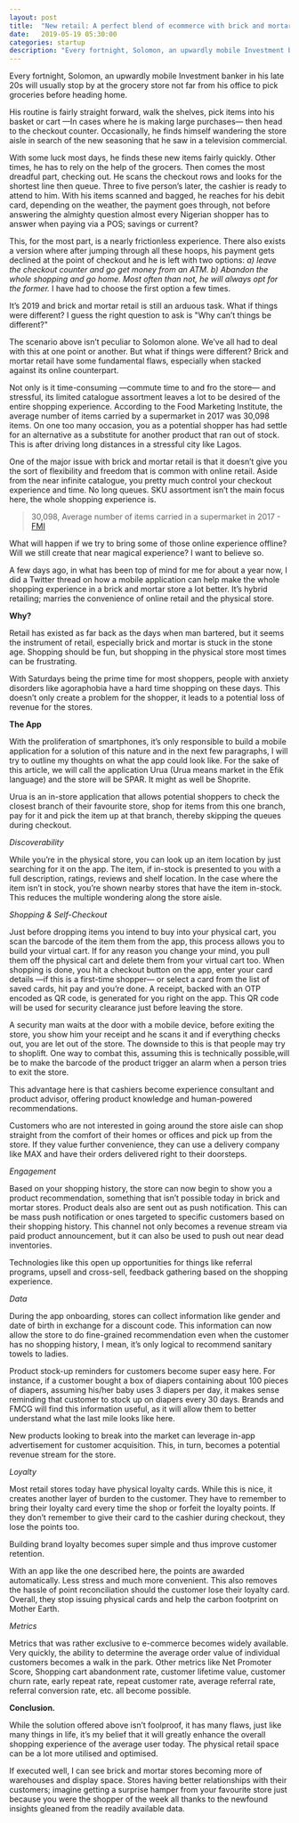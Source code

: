 ```yaml
---
layout: post
title:  "New retail: A perfect blend of ecommerce with brick and mortar."
date:   2019-05-19 05:30:00
categories: startup
description: "Every fortnight, Solomon, an upwardly mobile Investment banker in his late 20s will usually stop by at the grocery store not far from his office to pick groceries before heading home. "
---
```


Every fortnight, Solomon, an upwardly mobile Investment banker in his late 20s will usually stop by at the grocery store not far from his office to pick groceries before heading home. 

His routine is fairly straight forward, walk the shelves, pick items into his basket or cart &mdash;In cases where he is making large purchases&mdash; then head to the checkout counter. Occasionally, he finds himself wandering the store aisle in search of the new seasoning that he saw in a television commercial.

With some luck most days, he finds these new items fairly quickly. Other times, he has to rely on the help of the grocers. Then comes the most dreadful part, checking out. He scans the checkout rows and looks for the shortest line then queue. Three to five person’s later, the cashier is ready to attend to him. With his items scanned and bagged, he reaches for his debit card, depending on the weather, the payment goes through, not before answering the almighty question almost every Nigerian shopper has to answer when paying via a POS; savings or current? 

This, for the most part, is a nearly frictionless experience. There also exists a version where after jumping through all these hoops, his payment gets declined at the point of checkout and he is left with two options: _a) leave the checkout counter and go get money from an ATM. b) Abandon the whole shopping and go home. Most often than not, he will always opt for the former._ I have had to choose the first option a few times. 

It’s 2019 and brick and mortar retail is still an arduous task. What if things were different? I guess the right question to ask is "Why can’t things be different?"

The scenario above isn’t peculiar to Solomon alone. We’ve all had to deal with this at one point or another. But what if things were different? Brick and mortar retail have some fundamental flaws, especially when stacked against its online counterpart.

Not only is it time-consuming &mdash;commute time to and fro the store&mdash; and stressful, its limited catalogue assortment leaves a lot to be desired of the entire shopping experience. According to the Food Marketing Institute, the average number of items carried by a supermarket in 2017 was 30,098 items. On one too many occasion, you as a potential shopper has had settle for an alternative as a substitute for another product that ran out of stock. This is after driving long distances in a stressful city like Lagos.

One of the major issue with brick and mortar retail is that it doesn’t give you the sort of flexibility and freedom that is common with online retail. Aside from the near infinite catalogue, you pretty much control your checkout experience and time. No long queues.  SKU assortment isn’t the main focus here, the whole shopping experience is.

> 30,098, Average number of items carried in a supermarket in 2017 - [FMI](https://www.fmi.org/our-research/supermarket-facts)

What will happen if we try to bring some of those online experience offline? Will we still create that near magical experience? I want to believe so.

A few days ago, in what has been top of mind for me for about a year now, I did a Twitter thread on how a mobile application can help make the whole shopping experience in a brick and mortar store a lot better. It’s hybrid retailing; marries the convenience of online retail and the physical store.

**Why?**

Retail has existed as far back as the days when man bartered, but it seems the instrument of retail, especially brick and mortar is stuck in the stone age. Shopping should be fun, but shopping in the physical store most times can be frustrating.

With Saturdays being the prime time for most shoppers, people with anxiety disorders like agoraphobia have a hard time shopping on these days. This doesn’t only create a problem for the shopper, it leads to a potential loss of revenue for the stores. 

**The App**

With the proliferation of smartphones, it’s only responsible to build a mobile application for a solution of this nature and in the next few paragraphs, I will try to outline my thoughts on what the app could look like. For the sake of this article, we will call the application Urua (Urua means market in the Efik language) and the store will be SPAR. It might as well be Shoprite. 

Urua is an in-store application that allows potential shoppers to check the closest branch of their favourite store, shop for items from this one branch, pay for it and pick the item up at that branch, thereby skipping the queues during checkout. 

_Discoverability_

While you’re in the physical store, you can look up an item location by just searching for it on the app. The item, if in-stock is presented to you with a full description, ratings, reviews and shelf location. In the case where the item isn’t in stock, you’re shown nearby stores that have the item in-stock. This reduces the multiple wondering along the store aisle. 

_Shopping & Self-Checkout_

Just before dropping items you intend to buy into your physical cart, you scan the barcode of the item them from the app, this process allows you to build your virtual cart. If for any reason you change your mind, you pull them off the physical cart and delete them from your virtual cart too. When shopping is done, you hit a checkout button on the app, enter your card details &mdash;if this is a first-time shopper&mdash; or select a card from the list of saved cards, hit pay and you’re done. A receipt, backed with an OTP encoded as QR code, is generated for you right on the app. This QR code will be used for security clearance just before leaving the store. 

A security man waits at the door with a mobile device, before exiting the store, you show him your receipt and he scans it and if everything checks out, you are let out of the store. The downside to this is that people may try to shoplift. One way to combat this, assuming this is technically possible,will be to make the barcode of the product trigger an alarm when a person tries to exit the store. 

This advantage here is that cashiers become experience consultant and product advisor, offering product knowledge and human-powered recommendations. 

Customers who are not interested in going around the store aisle can shop straight from the comfort of their homes or offices and pick up from the store. If they value further convenience, they can use a delivery company like MAX and have their orders delivered right to their doorsteps. 

_Engagement_

Based on your shopping history, the store can now begin to show you a product recommendation, something that isn’t possible today in brick and mortar stores. Product deals also are sent out as push notification. This can be mass push notification or ones targeted to specific customers based on their shopping history. This channel not only becomes a revenue stream via paid product announcement, but it can also be used to push out near dead inventories.

Technologies like this open up opportunities for things like referral programs, upsell and cross-sell, feedback gathering based on the shopping experience. 

_Data_

During the app onboarding, stores can collect information like gender and date of birth in exchange for a discount code. This information can now allow the store to do fine-grained recommendation even when the customer has no shopping history, I mean, it’s only logical to recommend sanitary towels to ladies.

Product stock-up reminders for customers become super easy here. For instance, if a customer bought a box of diapers containing about 100 pieces of diapers, assuming his/her baby uses 3 diapers per day, it makes sense reminding that customer to stock up on diapers every 30 days. Brands and FMCG will find this information useful, as it will allow them to better understand what the last mile looks like here.

New products looking to break into the market can leverage in-app advertisement for customer acquisition. This, in turn, becomes a potential revenue stream for the store. 

_Loyalty_

Most retail stores today have physical loyalty cards. While this is nice, it creates another layer of burden to the customer. They have to remember to bring their loyalty card every time the shop or forfeit the loyalty points. If they don’t remember to give their card to the cashier during checkout, they lose the points too. 

Building brand loyalty becomes super simple and thus improve customer retention. 

With an app like the one described here, the points are awarded automatically. Less stress and much more convenient. This also removes the hassle of point reconciliation should the customer lose their loyalty card. Overall, they stop issuing physical cards and help the carbon footprint on Mother Earth.

_Metrics_

Metrics that was rather exclusive to e-commerce becomes widely available. Very quickly, the ability to determine the average order value of individual customers becomes a walk in the park. Other metrics like Net Promoter Score, Shopping cart abandonment rate, customer lifetime value, customer churn rate, early repeat rate, repeat customer rate, average referral rate, referral conversion rate, etc. all become possible.  

**Conclusion.**

While the solution offered above isn’t foolproof, it has many flaws, just like many things in life, it’s my belief that it will greatly enhance the overall shopping experience of the average user today. The physical retail space can be a lot more utilised and optimised.

If executed well, I can see brick and mortar stores becoming more of warehouses and display space. Stores having better relationships with their customers; imagine getting a surprise hamper from your favourite store just because you were the shopper of the week all thanks to the newfound insights gleaned from the readily available data. 
